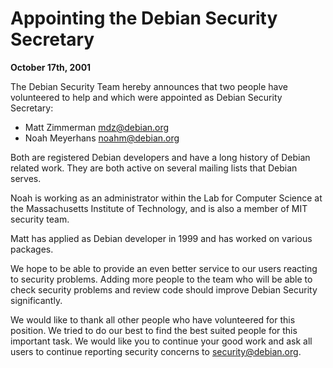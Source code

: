 
Appointing the Debian Security Secretary
========================================


**October 17th, 2001**


The Debian Security Team hereby announces that two people have
volunteered to help and which were appointed as Debian Security
Secretary:


* Matt Zimmerman <mdz@debian.org>
 * Noah Meyerhans <noahm@debian.org>


Both are registered Debian developers and have a long history of
Debian related work. They are both active on several mailing lists
that Debian serves.


Noah is working as an administrator within the Lab for Computer
Science at the Massachusetts Institute of Technology, and is also a
member of MIT security team.


Matt has applied as Debian developer in 1999 and has worked on
various packages.


We hope to be able to provide an even better service to our users
reacting to security problems. Adding more people to the team who
will be able to check security problems and review code should improve
Debian Security significantly.


We would like to thank all other people who have volunteered for this
position. We tried to do our best to find the best suited people for
this important task. We would like you to continue your good work and
ask all users to continue reporting security concerns to
security@debian.org.



